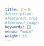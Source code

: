 ```yaml
---
title: ビール
#description: 
#featured: true
#featured_image: 
keywords: []
menus: "main"
weight: 35
---
```

